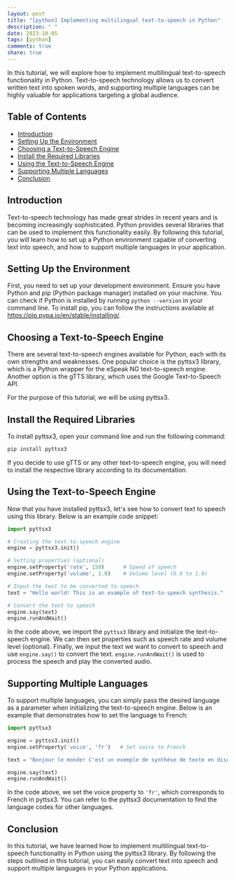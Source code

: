 ```yaml
---
layout: post
title: "[python] Implementing multilingual text-to-speech in Python"
description: " "
date: 2023-10-05
tags: [python]
comments: true
share: true
---
```

In this tutorial, we will explore how to implement multilingual text-to-speech functionality in Python. Text-to-speech technology allows us to convert written text into spoken words, and supporting multiple languages can be highly valuable for applications targeting a global audience.

## Table of Contents
- [Introduction](#introduction)
- [Setting Up the Environment](#setting-up-the-environment)
- [Choosing a Text-to-Speech Engine](#choosing-a-text-to-speech-engine)
- [Install the Required Libraries](#install-the-required-libraries)
- [Using the Text-to-Speech Engine](#using-the-text-to-speech-engine)
- [Supporting Multiple Languages](#supporting-multiple-languages)
- [Conclusion](#conclusion)

## Introduction
Text-to-speech technology has made great strides in recent years and is becoming increasingly sophisticated. Python provides several libraries that can be used to implement this functionality easily. By following this tutorial, you will learn how to set up a Python environment capable of converting text into speech, and how to support multiple languages in your application.

## Setting Up the Environment
First, you need to set up your development environment. Ensure you have Python and pip (Python package manager) installed on your machine. You can check if Python is installed by running `python --version` in your command line. To install pip, you can follow the instructions available at https://pip.pypa.io/en/stable/installing/.

## Choosing a Text-to-Speech Engine
There are several text-to-speech engines available for Python, each with its own strengths and weaknesses. One popular choice is the pyttsx3 library, which is a Python wrapper for the eSpeak NG text-to-speech engine. Another option is the gTTS library, which uses the Google Text-to-Speech API.

For the purpose of this tutorial, we will be using pyttsx3.

## Install the Required Libraries
To install pyttsx3, open your command line and run the following command:

```python
pip install pyttsx3
```

If you decide to use gTTS or any other text-to-speech engine, you will need to install the respective library according to its documentation.

## Using the Text-to-Speech Engine
Now that you have installed pyttsx3, let's see how to convert text to speech using this library. Below is an example code snippet:

```python
import pyttsx3

# Creating the text-to-speech engine
engine = pyttsx3.init()

# Setting properties (optional)
engine.setProperty('rate', 150)      # Speed of speech
engine.setProperty('volume', 1.0)    # Volume level (0.0 to 1.0)

# Input the text to be converted to speech
text = "Hello world! This is an example of text-to-speech synthesis."

# Convert the text to speech
engine.say(text)
engine.runAndWait()
```

In the code above, we import the `pyttsx3` library and initialize the text-to-speech engine. We can then set properties such as speech rate and volume level (optional). Finally, we input the text we want to convert to speech and use `engine.say()` to convert the text. `engine.runAndWait()` is used to process the speech and play the converted audio.

## Supporting Multiple Languages
To support multiple languages, you can simply pass the desired language as a parameter when initializing the text-to-speech engine. Below is an example that demonstrates how to set the language to French:

```python
import pyttsx3

engine = pyttsx3.init()
engine.setProperty('voice', 'fr')   # Set voice to French

text = "Bonjour le monde! C'est un exemple de synthèse de texte en discours."

engine.say(text)
engine.runAndWait()
```

In the code above, we set the voice property to `'fr'`, which corresponds to French in pyttsx3. You can refer to the pyttsx3 documentation to find the language codes for other languages.

## Conclusion
In this tutorial, we have learned how to implement multilingual text-to-speech functionality in Python using the pyttsx3 library. By following the steps outlined in this tutorial, you can easily convert text into speech and support multiple languages in your Python applications.